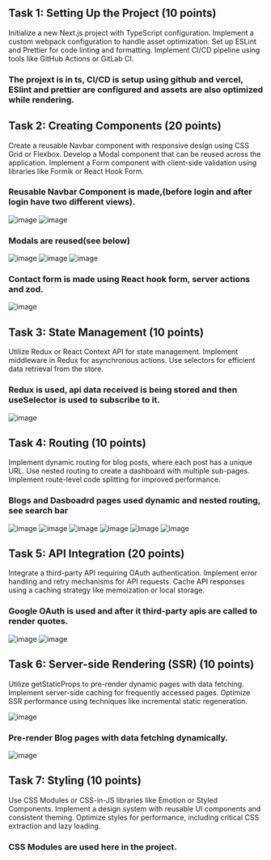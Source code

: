 ## Task 1: Setting Up the Project (10 points)
Initialize a new Next.js project with TypeScript configuration.
Implement a custom webpack configuration to handle asset optimization.
Set up ESLint and Prettier for code linting and formatting.
Implement CI/CD pipeline using tools like GitHub Actions or GitLab CI.

### The projext is in ts, CI/CD is setup using github and vercel, ESlint and prettier are configured and assets are also optimized while rendering.

## Task 2: Creating Components (20 points)
Create a reusable Navbar component with responsive design using CSS Grid or Flexbox.
Develop a Modal component that can be reused across the application.
Implement a Form component with client-side validation using libraries like Formik or React Hook Form.

### Reusable Navbar Component is made,(before login and after login have two different views).

![image](https://github.com/0Suryansh/worldref/assets/75418521/25eee1b4-8583-4245-812a-b612be9ed327)
![image](https://github.com/0Suryansh/worldref/assets/75418521/efac50c7-5990-418f-911a-0a4bf4735f3e)

### Modals are reused(see below)
![image](https://github.com/0Suryansh/worldref/assets/75418521/bbd1d29b-59b9-43f0-b233-f59c8c0fbb2c)
![image](https://github.com/0Suryansh/worldref/assets/75418521/eafd8ebb-e420-4f52-b839-2b1f93aa5d34)
![image](https://github.com/0Suryansh/worldref/assets/75418521/7d523ea8-c6c8-4879-ab24-21f23691136c)

### Contact form is made using React hook form, server actions and zod.
![image](https://github.com/0Suryansh/worldref/assets/75418521/6a89752a-bd72-4bcc-a591-8aa3b4018ca6)


## Task 3: State Management (10 points)
Utilize Redux or React Context API for state management. Implement middleware in Redux for asynchronous
actions. Use selectors for efficient data retrieval from the store.

### Redux is used, api data received is being stored and then useSelector is used to subscribe to it.
![image](https://github.com/0Suryansh/worldref/assets/75418521/11855626-92f4-41fe-baf1-f531a61e98de)

## Task 4: Routing (10 points)
Implement dynamic routing for blog posts, where each post has a unique URL. Use nested routing to create a
dashboard with multiple sub-pages. Implement route-level code splitting for improved performance.

### Blogs and Dasboadrd pages used dynamic and nested routing, see search bar
![image](https://github.com/0Suryansh/worldref/assets/75418521/08d274f9-c54e-460d-aae5-b7bacc4f9059)
![image](https://github.com/0Suryansh/worldref/assets/75418521/ce32690d-8ca7-405b-95ea-a63f923a947a)
![image](https://github.com/0Suryansh/worldref/assets/75418521/5deccc56-69e1-4c6b-b8ba-d99e76531ae0)
![image](https://github.com/0Suryansh/worldref/assets/75418521/80e3682c-7964-4df3-82dc-35aa5bca6f93)
![image](https://github.com/0Suryansh/worldref/assets/75418521/b6907022-3647-465c-bc2a-dd8069e7bbcf)
![image](https://github.com/0Suryansh/worldref/assets/75418521/afecd19d-8a07-41bf-8924-f636c021cf00)


## Task 5: API Integration (20 points)
Integrate a third-party API requiring OAuth authentication. Implement error handling and retry mechanisms for
API requests. Cache API responses using a caching strategy like memoization or local storage.

### Google OAuth is used and after it third-party apis are called to render quotes.
![image](https://github.com/0Suryansh/worldref/assets/75418521/bc5e31da-995f-46ec-9dc7-ba75c24950f8)
![image](https://github.com/0Suryansh/worldref/assets/75418521/a7491178-c691-4ae5-919b-ae2e8337adc3)


## Task 6: Server-side Rendering (SSR) (10 points)
Utilize getStaticProps to pre-render dynamic pages with data fetching. Implement server-side caching for
frequently accessed pages. Optimize SSR performance using techniques like incremental static regeneration.

![image](https://github.com/0Suryansh/worldref/assets/75418521/caa91e7c-1323-455e-b234-6ac80e57e9fb)
### Pre-render Blog pages with data fetching dynamically.
![image](https://github.com/0Suryansh/worldref/assets/75418521/52256342-eaed-495a-ab93-4e7d3fa7f64f)


## Task 7: Styling (10 points)
Use CSS Modules or CSS-in-JS libraries like Emotion or Styled Components. Implement a design system with
reusable UI components and consistent theming. Optimize styles for performance, including critical CSS
extraction and lazy loading.

### CSS Modules are used here in the project.
